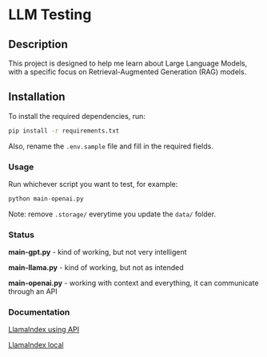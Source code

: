 # LLM Testing

## Description

This project is designed to help me learn about Large Language Models, with a specific focus on Retrieval-Augmented Generation (RAG) models.

## Installation

To install the required dependencies, run:

```bash
pip install -r requirements.txt
```

Also, rename the `.env.sample` file and fill in the required fields.

### Usage

Run whichever script you want to test, for example:

```python
python main-openai.py
```

Note: remove `.storage/` everytime you update the `data/` folder.

### Status

**main-gpt.py** - kind of working, but not very intelligent

**main-llama.py** - kind of working, but not as intended

**main-openai.py** - working with context and everything, it can communicate through an API

### Documentation

[LlamaIndex using API](https://docs.llamaindex.ai/en/stable/getting_started/starter_example/)

[LlamaIndex local](https://docs.llamaindex.ai/en/stable/getting_started/starter_example_local/)

